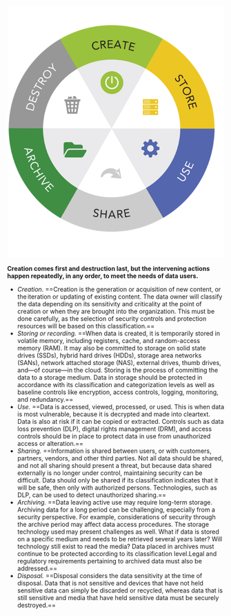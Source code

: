 ![Exported image](Exported%20image%2020250315115811-0.png)

**Creation comes first and destruction last, but the intervening actions happen repeatedly, in any order, to meet the needs of data users.**

- _Creation._ ==Creation is the generation or acquisition of new content, or the iteration or updating of existing content. The data owner will classify the data depending on its sensitivity and criticality at the point of creation or when they are brought into the organization. This must be done carefully, as the selection of security controls and protection resources will be based on this classification.==
- _Storing or recording._ ==When data is created, it is temporarily stored in volatile memory, including registers, cache, and random-access memory (RAM). It may also be committed to storage on solid state drives (SSDs), hybrid hard drives (HDDs), storage area networks (SANs), network attached storage (NAS), external drives, thumb drives, and—of course—in the cloud. Storing is the process of committing the data to a storage medium. Data in storage should be protected in accordance with its classification and categorization levels as well as baseline controls like encryption, access controls, logging, monitoring, and redundancy.==
- _Use._ ==Data is accessed, viewed, processed, or used. This is when data is most vulnerable, because it is decrypted and made into cleartext. Data is also at risk if it can be copied or extracted. Controls such as data loss prevention (DLP), digital rights management (DRM), and access controls should be in place to protect data in use from unauthorized access or alteration.== 
- _Sharing._ ==Information is shared between users, or with customers, partners, vendors, and other third parties. Not all data should be shared, and not all sharing should present a threat, but because data shared externally is no longer under control, maintaining security can be difficult. Data should only be shared if its classification indicates that it will be safe, then only with authorized persons. Technologies, such as DLP, can be used to detect unauthorized sharing.== 
- _Archiving._ ==Data leaving active use may require long-term storage. Archiving data for a long period can be challenging, especially from a security perspective. For example, considerations of security through the archive period may affect data access procedures. The storage technology used may present challenges as well. What if data is stored on a specific medium and needs to be retrieved several years later? Will technology still exist to read the media? Data placed in archives must continue to be protected according to its classification level.Legal and regulatory requirements pertaining to archived data must also be addressed.==
- _Disposal._ ==Disposal considers the data sensitivity at the time of disposal. Data that is not sensitive and devices that have not held sensitive data can simply be discarded or recycled, whereas data that is still sensitive and media that have held sensitive data must be securely destroyed.==